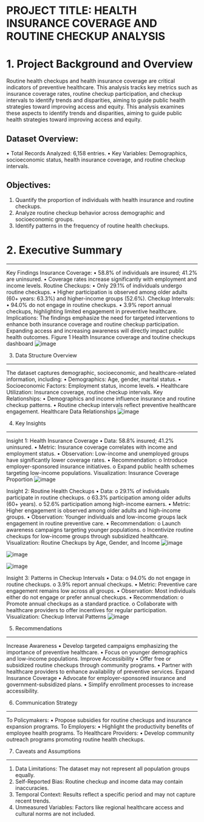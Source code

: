 # PROJECT TITLE: HEALTH INSURANCE COVERAGE AND ROUTINE CHECKUP ANALYSIS

# 1.	Project Background and Overview
Routine health checkups and health insurance coverage are critical indicators of preventive healthcare. This analysis tracks key metrics such as insurance coverage rates, routine checkup participation, and checkup intervals to identify trends and disparities, aiming to guide public health strategies toward improving access and equity. This analysis examines these aspects to identify trends and disparities, aiming to guide public health strategies toward improving access and equity.
## Dataset Overview:
•	Total Records Analyzed: 6,158 entries.
•	Key Variables: Demographics, socioeconomic status, health insurance coverage, and routine checkup intervals.
## Objectives:
1.	Quantify the proportion of individuals with health insurance and routine checkups.
2.	Analyze routine checkup behavior across demographic and socioeconomic groups.
3.	Identify patterns in the frequency of routine health checkups.

# 2.	Executive Summary
________________________________________
Key Findings
Insurance Coverage:
•	58.8% of individuals are insured; 41.2% are uninsured.
•	Coverage rates increase significantly with employment and income levels.
Routine Checkups:
•	Only 29.1% of individuals undergo routine checkups.
•	Higher participation is observed among older adults (60+ years: 63.3%) and higher-income groups (52.6%).
Checkup Intervals:
•	94.0% do not engage in routine checkups.
•	3.9% report annual checkups, highlighting limited engagement in preventive healthcare.
Implications: The findings emphasize the need for targeted interventions to enhance both insurance coverage and routine checkup participation. Expanding access and increasing awareness will directly impact public health outcomes.
Figure 1
Health Insurance coverage and toutine checkups dashboard
 ![image](https://github.com/user-attachments/assets/9f8d705c-3e10-4e4e-ab2e-00054654cf08)


3.	Data Structure Overview
________________________________________
The dataset captures demographic, socioeconomic, and healthcare-related information, including:
•	Demographics: Age, gender, marital status.
•	Socioeconomic Factors: Employment status, income levels.
•	Healthcare Utilization: Insurance coverage, routine checkup intervals.
Key Relationships:
•	Demographics and income influence insurance and routine checkup patterns.
•	Routine checkup intervals reflect preventive healthcare engagement.
Healthcare Data Relationships
	![image](https://github.com/user-attachments/assets/248a203c-2fc0-4217-a849-616e1b79012e)
			 

4.	Key Insights
________________________________________
Insight 1: Health Insurance Coverage
•	Data: 58.8% insured; 41.2% uninsured.
•	Metric: Insurance coverage correlates with income and employment status.
•	Observation: Low-income and unemployed groups have significantly lower coverage rates.
•	Recommendation:
o	Introduce employer-sponsored insurance initiatives.
o	Expand public health schemes targeting low-income populations.
Visualization: Insurance Coverage Proportion
![image](https://github.com/user-attachments/assets/47abce5c-bee7-4d47-9047-7da7920f1b7d)


	 
Insight 2: Routine Health Checkups
•	Data:
o	29.1% of individuals participate in routine checkups.
o	63.3% participation among older adults (60+ years).
o	52.6% participation among high-income earners.
•	Metric: Higher engagement is observed among older adults and high-income groups.
•	Observation: Younger individuals and low-income groups lack engagement in routine preventive care.
•	Recommendation:
o	Launch awareness campaigns targeting younger populations.
o	Incentivize routine checkups for low-income groups through subsidized healthcare.
Visualization: Routine Checkups by Age, Gender, and Income
![image](https://github.com/user-attachments/assets/3aa8419e-8dfe-4146-b2b3-61e57303fd3c)

![image](https://github.com/user-attachments/assets/2177c578-ab39-494e-af7d-13337fabfdc9)

![image](https://github.com/user-attachments/assets/05142342-2dba-4219-99e6-803166f38c3d)

	 
Insight 3: Patterns in Checkup Intervals
•	Data:
o	94.0% do not engage in routine checkups.
o	3.9% report annual checkups.
•	Metric: Preventive care engagement remains low across all groups.
•	Observation: Most individuals either do not engage or prefer annual checkups.
•	Recommendation:
o	Promote annual checkups as a standard practice.
o	Collaborate with healthcare providers to offer incentives for regular participation.
Visualization: Checkup Interval Patterns
![image](https://github.com/user-attachments/assets/d682c1e4-bc49-4edc-a5ac-3cf3eb34fbe8)
 

5.	Recommendations
________________________________________
Increase Awareness
•	Develop targeted campaigns emphasizing the importance of preventive healthcare.
•	Focus on younger demographics and low-income populations.
Improve Accessibility
•	Offer free or subsidized routine checkups through community programs.
•	Partner with healthcare providers to enhance availability of preventive services.
Expand Insurance Coverage
•	Advocate for employer-sponsored insurance and government-subsidized plans.
•	Simplify enrollment processes to increase accessibility.

6.	Communication Strategy
________________________________________
To Policymakers:
•	Propose subsidies for routine checkups and insurance expansion programs.
To Employers:
•	Highlight the productivity benefits of employee health programs.
To Healthcare Providers:
•	Develop community outreach programs promoting routine health checkups.

7.	Caveats and Assumptions
________________________________________
1.	Data Limitations: The dataset may not represent all population groups equally.
2.	Self-Reported Bias: Routine checkup and income data may contain inaccuracies.
3.	Temporal Context: Results reflect a specific period and may not capture recent trends.
4.	Unmeasured Variables: Factors like regional healthcare access and cultural norms are not included.
